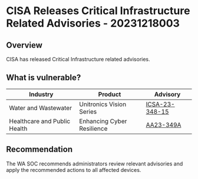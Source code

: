 # CISA Releases Critical Infrastructure Related Advisories - 20231218003

## Overview

CISA has released Critical Infrastructure related advisories.

## What is vulnerable?

| Industry | Product | Advisory | 
| --- | --- | --- | 
| Water and Wastewater | Unitronics Vision Series | [ICSA-23-348-15](https://www.cisa.gov/news-events/ics-advisories/icsa-23-348-15) |
| Healthcare and Public Health | Enhancing Cyber Resilience | [AA23-349A](https://www.cisa.gov/news-events/cybersecurity-advisories/aa23-349a) |

## Recommendation

The WA SOC recommends administrators review relevant advisories and apply the recommended actions to all affected devices.